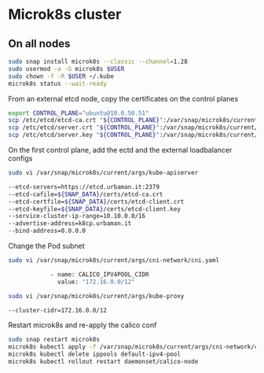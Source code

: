# Microk8s cluster

## On all nodes

```bash
sudo snap install microk8s --classic --channel=1.28
sudo usermod -a -G microk8s $USER
sudo chown -f -R $USER ~/.kube
microk8s status --wait-ready
```

From an external etcd node, copy the certificates on the control planes

```bash
export CONTROL_PLANE="ubuntu@10.0.50.51"
scp /etc/etcd/etcd-ca.crt "${CONTROL_PLANE}":/var/snap/microk8s/current/certs/etcd-ca.crt
scp /etc/etcd/server.crt "${CONTROL_PLANE}":/var/snap/microk8s/current/certs/client.crt
scp /etc/etcd/server.key "${CONTROL_PLANE}":/var/snap/microk8s/current/certs/etcd-client.key
```

On the first control plane, add the ectd and the external loadbalancer configs

```bash
sudo vi /var/snap/microk8s/current/args/kube-apiserver
```

```bash
--etcd-servers=https://etcd.urbaman.it:2379
--etcd-cafile=${SNAP_DATA}/certs/etcd-ca.crt
--etcd-certfile=${SNAP_DATA}/certs/etcd-client.crt
--etcd-keyfile=${SNAP_DATA}/certs/etcd-client.key
--service-cluster-ip-range=10.10.0.0/16
--advertise-address=k8cp.urbaman.it
--bind-address=0.0.0.0
```

Change the Pod subnet

```bash
sudo vi /var/snap/microk8s/current/args/cni-network/cni.yaml
```

```bash
            - name: CALICO_IPV4POOL_CIDR
              value: "172.16.0.0/12"
```

```bash
sudo vi /var/snap/microk8s/current/args/kube-proxy
```

```bash
--cluster-cidr=172.16.0.0/12
```

Restart microk8s and re-apply the calico conf

```bash
sudo snap restart microk8s
microk8s kubectl apply -f /var/snap/microk8s/current/args/cni-network/cni.yaml
microk8s kubectl delete ippools default-ipv4-pool
microk8s kubectl rollout restart daemonset/calico-node
```
